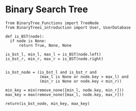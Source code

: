 # Binary Search Tree


    from BinaryTree_Functions import TreeNode
    from BinaryTrees_introduction import User, UserDatabase
   
    def is_BST(node):
      if node is None:
          return True, None, None

    is_bst_l, min_l, max_l = is_BST(node.left)
    is_bst_r, min_r, max_r = is_BST(node.right)


    is_bst_node = (is_bst_l and is_bst_r and
                   (max_l is None or node.key > max_l) and
                   (min_r is None or node.key < min_r))

    min_key = min(remove_none([min_l, node.key, min_r]))
    max_key = max(remove_none([max_l, node.key, max_r]))

    return(is_bst_node, min_key, max_key)
    

